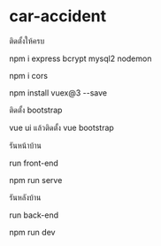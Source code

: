 # car-accident

ติดตั้งให้ครบ

npm i express bcrypt mysql2 nodemon

npm i cors

npm install vuex@3 --save

ติดตั้ง bootstrap

vue ui
แล้วติดตั้ง vue bootstrap

รันหน้าบ้าน

run front-end

npm run serve

รันหลังบ้าน

run back-end

npm run dev
